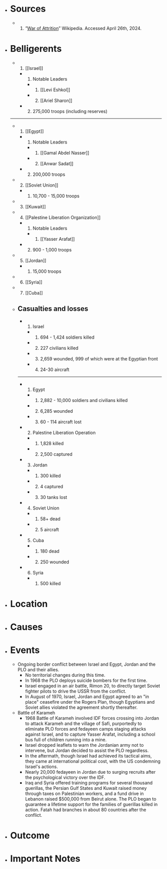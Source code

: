 - # Sources
  - 1. ”[War of Attrition](https://en.m.wikipedia.org/wiki/War_of_Attrition)” Wikipedia. Accessed April 26th, 2024.
- # Belligerents
  - 1. [[Israel]]
    - 1. Notable Leaders
      - 1. [[Levi Eshkol]]
      - 2. [[Ariel Sharon]]
    - 2. 275,000 troops (including reserves)
  ______
  - 1. [[Egypt]]
    - 1. Notable Leaders
      - 1. [[Gamal Abdel Nasser]]
      - 2. [[Anwar Sadat]]
    - 2. 200,000 troops
  - 2. [[Soviet Union]]
    - 1. 10,700 - 15,000 troops
  - 3. [[Kuwait]]
  - 4. [[Palestine Liberation Organization]]
    - 1. Notable Leaders
      - 1. [[Yasser Arafat]]
    - 2. 900 - 1,000 troops
  - 5. [[Jordan]]
    - 1. 15,000 troops
  - 6. [[Syria]]
  - 7. [[Cuba]]
  - ## Casualties and losses
    - 1. Israel
      - 1. 694 - 1,424 soldiers killed
      - 2. 227 civilians killed
      - 3. 2,659 wounded, 999 of which were at the Egyptian front
      - 4. 24-30 aircraft
    ______
    - 1. Egypt
      - 1. 2,882 - 10,000 soldiers and civilians killed
      - 2. 6,285 wounded
      - 3. 60 - 114 aircraft lost
    - 2. Palestine Liberation Operation
      - 1. 1,828 killed
      - 2. 2,500 captured
    - 3. Jordan
      - 1. 300 killed
      - 2. 4 captured
      - 3. 30 tanks lost
    - 4. Soviet Union
      - 1. 58+ dead
      - 2. 5 aircraft
    - 5. Cuba
      - 1. 180 dead
      - 2. 250 wounded
    - 6. Syria
      - 1. 500 killed
- # Location
- # Causes
- # Events
  - Ongoing border conflict between Israel and Egypt, Jordan and the PLO and their allies.
    - No territorial changes during this time.
    - In 1968 the PLO deploys suicide bombers for the first time.
    - Israel engaged in an air battle, Rimon 20, to directly target Soviet fighter pilots to drive the USSR from the conflict.
    - In August of 1970, Israel, Jordan and Egypt agreed to an "in place" ceasefire under the Rogers Plan, though Egyptians and Soviet allies violated the agreement shortly thereafter.
  - Battle of Karameh
    - 1968 Battle of Karameh involved IDF forces crossing into Jordan to attack Karameh and the village of Safi, purportedly to eliminate PLO forces and fedayeen camps staging attacks against Israel, and to capture Yasser Arafat, including a school bus full of children running into a mine.
    - Israel dropped leaflets to warn the Jordanian army not to intervene, but Jordan decided to assist the PLO regardless.
    - In the aftermath, though Israel had achieved its tactical aims, they came at international political cost, with the US condemning Israel's actions.
    - Nearly 20,000 fedayeen in Jordan due to surging recruits after the psychological victory over the IDF.
    - Iraq and Syria offered training programs for several thousand guerillas, the Persian Gulf States and Kuwait raised money through taxes on Palestinian workers, and a fund drive in Lebanon raised $500,000 from Beirut alone. The PLO began to guarantee a lifetime support for the families of guerillas killed in action. Fatah had branches in about 80 countries after the conflict.
- # Outcome
- # Important Notes
#